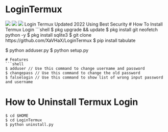 # LoginTermux
<img src="https://i.postimg.cc/Y9bWm6fr/Screenshot-2022-04-12-15-15-30-472-com-termux-picsay.jpg">
<img src="https://i.postimg.cc/pr5LXzs1/Screenshot-2022-04-12-15-15-30-472-com-termux-picsaybh.jpg">
<img src="https://i.postimg.cc/hPSKYFB5/Screenshot-2022-04-12-15-15-30-472-com-termuxvdhsvs.jpg">
Login Termux Updated 2022 Using Best Security
# How To Install Termux Login
```shell
$ pkg upgrade && update
$ pkg install git neofetch python -y
$ pkg install sqlite3
$ git clone https://github.com/XaVHaX/LoginTermux
$ pip install tabulate

$ python adduser.py
$ python setup.py
```
# Features
```shell
$ adduser // Use this command to change username and password
$ changepass // Use this command to change the old password
$ falselogin // Use this command to show list of wrong input password and username
```

# How to Uninstall Termux Login
```shell
$ cd $HOME
$ cd LoginTermux
$ python uninstall.py
```
